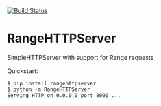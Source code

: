 [![Build Status](https://travis-ci.org/danvk/RangeHTTPServer.svg?branch=master)](https://travis-ci.org/danvk/RangeHTTPServer)

# RangeHTTPServer
SimpleHTTPServer with support for Range requests

Quickstart:

```
$ pip install rangehttpserver
$ python -m RangeHTTPServer
Serving HTTP on 0.0.0.0 port 8000 ...
```
